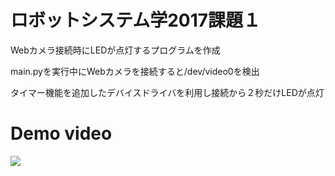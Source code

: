# ロボットシステム学2017課題１

Webカメラ接続時にLEDが点灯するプログラムを作成

main.pyを実行中にWebカメラを接続すると/dev/video0を検出

タイマー機能を追加したデバイスドライバを利用し接続から２秒だけLEDが点灯

# Demo video

[![](https://img.youtube.com/vi/oVSrRisByJU/0.jpg)](https://www.youtube.com/watch?v=oVSrRisByJU)
